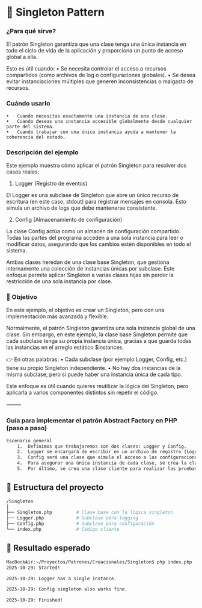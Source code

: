 # 👑 Singleton Pattern

### ¿Para qué sirve?
El patrón Singleton garantiza que una clase tenga una única instancia en todo el ciclo de vida de la aplicación y proporciona un punto de acceso global a ella.

Esto es útil cuando:
	•	Se necesita controlar el acceso a recursos compartidos (como archivos de log o configuraciones globales).
	•	Se desea evitar instanciaciones múltiples que generen inconsistencias o malgasto de recursos.


### Cuándo usarlo

	•	Cuando necesitas exactamente una instancia de una clase.
	•	Cuando deseas una instancia accesible globalmente desde cualquier parte del sistema.
	•	Cuando trabajar con una única instancia ayuda a mantener la coherencia del estado.

### Descripción del ejemplo

Este ejemplo muestra cómo aplicar el patrón Singleton para resolver dos casos reales:

1. Logger (Registro de eventos)

El Logger es una subclase de Singleton que abre un único recurso de escritura (en este caso, stdout) para registrar mensajes en consola. Esto simula un archivo de logs que debe mantenerse consistente.

2. Config (Almacenamiento de configuración)

La clase Config actúa como un almacén de configuración compartido. Todas las partes del programa acceden a una sola instancia para leer o modificar datos, asegurando que los cambios estén disponibles en todo el sistema.

Ambas clases heredan de una clase base Singleton, que gestiona internamente una colección de instancias únicas por subclase. Este enfoque permite aplicar Singleton a varias clases hijas sin perder la restricción de una sola instancia por clase.

### 🎯 Objetivo

En este ejemplo, el objetivo es crear un  Singleton, pero con una implementación más avanzada y flexible.

Normalmente, el patrón Singleton garantiza una sola instancia global de una clase.
Sin embargo, en este ejemplo, la clase base Singleton permite que cada subclase tenga su propia instancia única, gracias a que guarda todas las instancias en el arreglo estático $instances.

👉 En otras palabras:
	•	Cada subclase (por ejemplo Logger, Config, etc.) tiene su propio Singleton independiente.
	•	No hay dos instancias de la misma subclase, pero sí puede haber una instancia única de cada tipo.

Este enfoque es útil cuando quieres reutilizar la lógica del Singleton, pero aplicarla a varios componentes distintos sin repetir el código.


⸻

### Guía para implementar el patrón Abstract Factory en PHP (paso a paso)
```bash
Escenario general
    1.	Definimos que trabajaremos con dos clases: Logger y Config.
	2.	Logger se encargará de escribir en un archivo de registro (Logger.php).
	3.	Config será una clase que simula el acceso a las configuraciones de una aplicación (Config.php).
	4.	Para asegurar una única instancia de cada clase, se crea la clase Singleton (Singleton.php).
	5.	Por último, se crea una clase cliente para realizar las pruebas (index.php).

```


## 📁 Estructura del proyecto

```bash
/Singleton
│
├── Singleton.php         # Clase base con la lógica singleton
├── Logger.php            # Subclase para logging
├── Config.php            # Subclase para configuración
└── index.php             # Código cliente
```



## 🔴 Resultado esperado

```bash
MacBookAir:~/Proyectos/Patrones/Creacionales/Singleton$ php index.php
2025-10-29: Started! 

2025-10-29: Logger has a single instance. 

2025-10-29: Config singleton also works fine. 

2025-10-29: Finished! 
```



